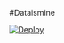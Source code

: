 #Dataismine

<a href="https://heroku.com/deploy"><img src="https://www.herokucdn.com/deploy/button.svg" alt="Deploy"></a>
